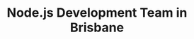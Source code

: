 ---
title: Node.js Development Team in Brisbane
permalink: /landings/node-js-developer-brisbane
technology: Node.js
location: Brisbane
---